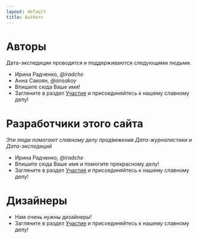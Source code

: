 ```yaml
---
layout: default
title: Authors
---
```


# Авторы

Дата-экспедиции проводятся и поддерживаются следующими людьми.

* Ирина Радченко, *@iradche*
* Анна Сакоян, *@ansakoy*
* Впишите сюда Ваше имя!
* Загляните в раздел [Участие](/contributing) и присоединяйтесь к нашему славному делу!

# Разработчики этого сайта

*Эти люди помогают славному делу продвижения Дата-журналистики и Дата-экспедиций*

* Ирина Радченко, *@iradche*
* Впишите сюда Ваше имя и помогите прекрасному делу!
 * Загляните в раздел [Участие](/contributing) и присоединяйтесь к нашему славному делу!

# Дизайнеры

* Нам очень нужны дизайнеры!
* Загляните в раздел [Участие](/contributing) и присоединяйтесь к нашему славному делу!
